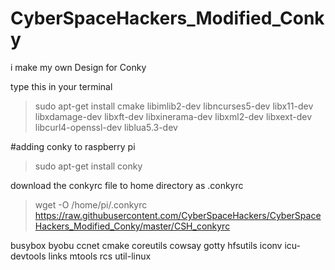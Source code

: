 # CyberSpaceHackers_Modified_Conky
i make my own Design for Conky


type this in your terminal
> sudo apt-get install cmake libimlib2-dev libncurses5-dev libx11-dev libxdamage-dev libxft-dev libxinerama-dev libxml2-dev libxext-dev libcurl4-openssl-dev liblua5.3-dev

#adding conky to raspberry pi
> sudo apt-get install conky

download the conkyrc file to home directory as .conkyrc
> wget -O /home/pi/.conkyrc https://raw.githubusercontent.com/CyberSpaceHackers/CyberSpaceHackers_Modified_Conky/master/CSH_conkyrc



busybox byobu ccnet cmake coreutils cowsay gotty hfsutils iconv icu-devtools links mtools rcs util-linux 
